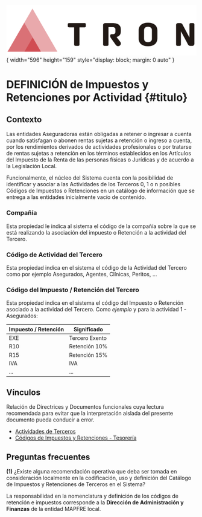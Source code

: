 ![Imagen LOGO](./00-Imagen/logo-TRON.png){ width="596" height="159" style="display: block; margin: 0 auto" }

[//]: # (Ramón: Colocar el enlace al documento de definición de los impuestos y retenciones de la Tesorería A1001100)

# DEFINICIÓN de Impuestos y Retenciones por Actividad {#titulo}

## Contexto

Las entidades Aseguradoras están obligadas a retener o ingresar a cuenta cuando satisfagan o abonen rentas sujetas a retención o ingreso a cuenta, por los rendimientos derivados de actividades profesionales o por tratarse de rentas sujetas a retención en los términos establecidos en los Artículos del Impuesto de la Renta de las personas físicas o Jurídicas y de acuerdo a la Legislación Local.
 
Funcionalmente, el núcleo del Sistema cuenta con la posibilidad de identificar y asociar a las Actividades de los Terceros 0, 1 o n posibles Códigos de Impuestos o Retenciones en un catálogo de información que se entrega a las entidades inicialmente vacío de contenido.

### **Compañía**

Esta propiedad le indica al sistema el código de la compañía sobre la que se está realizando la asociación del impuesto o Retención a la actividad del Tercero.

### **Código de Actividad del Tercero**

Esta propiedad indica en el sistema el código de la Actividad del Tercero como por ejemplo Asegurados, Agentes, Clínicas, Peritos, ... 

### **Código del Impuesto / Retención del Tercero**

Esta propiedad indica en el sistema el código del Impuesto o Retención asociado a la actividad del Tercero. Como *ejemplo* y para la actividad 1 - Asegurados:

| Impuesto / Retención      |  Significado      |
| -----------               | -----------       |
| EXE                       | Tercero Exento    |
| R10                       | Retención 10%     |
| R15                       | Retención 15%     |
| IVA                       | IVA               |
| ...                       | ...               |

## Vínculos

Relación de Directrices y Documentos funcionales cuya lectura recomendada para evitar que la interpretación aislada del presente documento pueda conducir a error.

- [Actividades de Terceros](./DEFINICION-de-Actividad.md#titulo)
- [Códigos de Impuestos y Retenciones - Tesorería](../../../../../../01-TRON/NOLINK.md)

## Preguntas frecuentes

**(1)** ¿Existe alguna recomendación operativa que deba ser tomada en consideración localmente en la codificación, uso y definición del Catálogo de Impuestos y Retenciones de Terceros en el Sistema?

La responsabilidad en la nomenclatura y definición de los códigos de retención e impuestos corresponde a la **Dirección de Administración y Finanzas** de la entidad MAPFRE local.

[Tabla TRON: A1001341]:<>